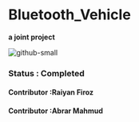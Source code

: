 # Bluetooth_Vehicle
**a joint project**

![github-small](https://github.com/AbrarMahmud/Bluetooth_Vehicle/blob/main/Vehicle_Renders/final.jpeg)
<h3>Status : Completed</h3>
<h4>Contributor   :Raiyan Firoz</h4>
<h4>Contributor   :Abrar Mahmud</h4>
